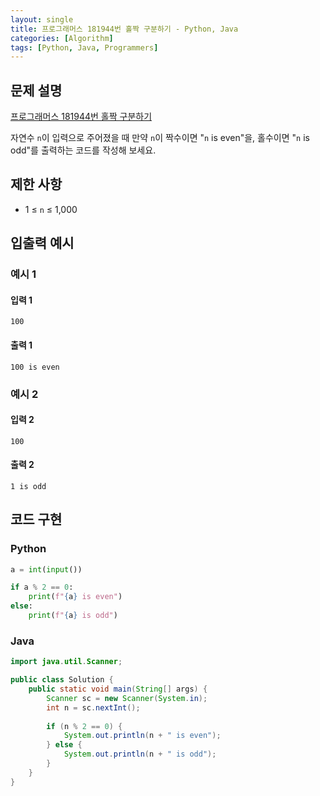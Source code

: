 ```yaml
---
layout: single
title: 프로그래머스 181944번 홀짝 구분하기 - Python, Java
categories: [Algorithm]
tags: [Python, Java, Programmers]
---
```


## 문제 설명
[프로그래머스 181944번 홀짝 구분하기](https://school.programmers.co.kr/learn/courses/30/lessons/181944)

자연수 `n`이 입력으로 주어졌을 때 만약 `n`이 짝수이면 "`n` is even"을, 홀수이면 "`n` is odd"를 출력하는 코드를 작성해 보세요.

## 제한 사항
- 1 ≤ `n` ≤ 1,000

## 입출력 예시

### 예시 1

#### 입력 1

```plaintext
100
```

#### 출력 1

```plaintext
100 is even
```

### 예시 2

#### 입력 2

```plaintext
100
```

#### 출력 2

```plaintext
1 is odd
```

## 코드 구현

### Python

```python
a = int(input())

if a % 2 == 0:
    print(f"{a} is even")
else:
    print(f"{a} is odd")
```

### Java

```java
import java.util.Scanner;

public class Solution {
    public static void main(String[] args) {
        Scanner sc = new Scanner(System.in);
        int n = sc.nextInt();
        
        if (n % 2 == 0) {
            System.out.println(n + " is even");
        } else {
            System.out.println(n + " is odd");
        }
    }
}
```
